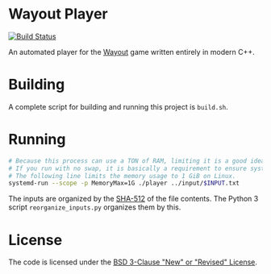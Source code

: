# Wayout Player

[![Build Status](https://travis-ci.com/bernardosulzbach/wayout-player.svg?token=BH5q1d6v3PWdPAzWnpKC&branch=master)](https://travis-ci.com/bernardosulzbach/wayout-player)

An automated player for the [Wayout](https://store.steampowered.com/app/551110/Wayout/) game written entirely in modern C++.

# Building

A complete script for building and running this project is `build.sh`.

# Running

```bash
# Because this process can use a TON of RAM, limiting it is a good idea.
# If you run with no swap, it is basically a requirement to ensure system stability.
# The following line limits the memory usage to 1 GiB on Linux.
systemd-run --scope -p MemoryMax=1G ./player ../input/$INPUT.txt
```

The inputs are organized by the [SHA-512](https://en.wikipedia.org/wiki/SHA-2) of the file contents.
The Python 3 script `reorganize_inputs.py` organizes them by this.

# License

The code is licensed under the [BSD 3-Clause "New" or "Revised" License](LICENSE).
